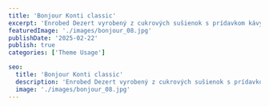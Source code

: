 ```yaml
---
title: 'Bonjour Konti classic'
excerpt: 'Enrobed Dezert vyrobený z cukrových sušienok s prídavkom kávy a smotany, jemného karamelu a jemnej príchute suflé cappuccino.'
featuredImage: './images/bonjour_08.jpg'
publishDate: '2025-02-22'
publish: true
categories: ['Theme Usage']

seo:
  title: 'Bonjour Konti classic'
  description: 'Enrobed Dezert vyrobený z cukrových sušienok s prídavkom kávy a smotany, jemného karamelu a jemnej príchute suflé cappuccino.'
  image: './images/bonjour_08.jpg'
---
```

